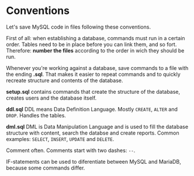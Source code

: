 # Conventions

Let's save MySQL code in files following these conventions.

First of all: when establishing a database, commands must run in a certain
order. Tables need to be in place before you can link them, and so fort.
Therefore: __number the files__ according to the order in wich they should
be run.

Whenever you're working against a database, save commands to a file with the
ending __.sql__. That makes it easier to repeat commands and to quickly
recreate structure and contents of the database.

__setup.sql__ contains commands that create the structure of the database,
creates users and the database itself.

__ddl.sql__ DDL means Data Definition Language. Mostly `CREATE`, `ALTER` and
`DROP`. Handles the tables.

__dml.sql__ DML is Data Manipulation Language and is used to fill the database
structure with content, search the databse and create reports. Common examples:
`SELECT`, `INSERT`, `UPDATE` and `DELETE`.

Comment often. Comments start with two dashes: `--`.

IF-statements can be used to diferentiate between MySQL and MariaDB, because
some commands differ.
